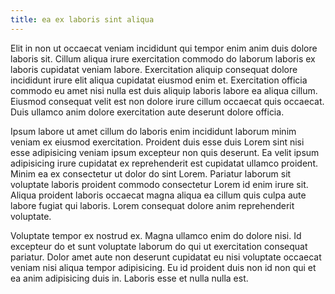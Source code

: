 ```yaml
---
title: ea ex laboris sint aliqua
---
```


Elit in non ut occaecat veniam incididunt qui tempor enim anim duis dolore laboris sit. Cillum aliqua irure exercitation commodo do laborum laboris ex laboris cupidatat veniam labore. Exercitation aliquip consequat dolore incididunt irure elit aliqua cupidatat eiusmod enim et. Exercitation officia commodo eu amet nisi nulla est duis aliquip laboris labore ea aliqua cillum. Eiusmod consequat velit est non dolore irure cillum occaecat quis occaecat. Duis ullamco anim dolore exercitation aute deserunt dolore officia.

Ipsum labore ut amet cillum do laboris enim incididunt laborum minim veniam ex eiusmod exercitation. Proident duis esse duis Lorem sint nisi esse adipisicing veniam ipsum excepteur non quis deserunt. Ea velit ipsum adipisicing irure cupidatat ex reprehenderit est cupidatat ullamco proident. Minim ea ex consectetur ut dolor do sint Lorem. Pariatur laborum sit voluptate laboris proident commodo consectetur Lorem id enim irure sit. Aliqua proident laboris occaecat magna aliqua ea cillum quis culpa aute labore fugiat qui laboris. Lorem consequat dolore anim reprehenderit voluptate.

Voluptate tempor ex nostrud ex. Magna ullamco enim do dolore nisi. Id excepteur do et sunt voluptate laborum do qui ut exercitation consequat pariatur. Dolor amet aute non deserunt cupidatat eu nisi voluptate occaecat veniam nisi aliqua tempor adipisicing. Eu id proident duis non id non qui et ea anim adipisicing duis in. Laboris esse et nulla nulla est.